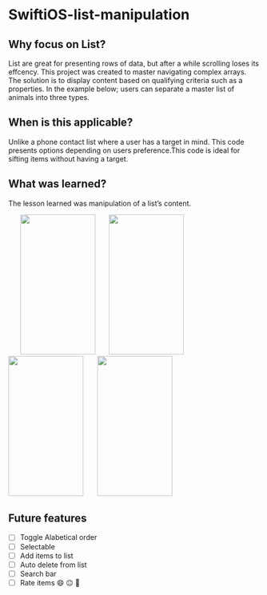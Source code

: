# SwiftiOS-list-manipulation
## Why focus on List?
List are great for presenting rows of data, but after a while scrolling loses its effcency. This project was created to master navigating complex arrays. The solution is to display content based on qualifying criteria such as a properties. In the example below; users can separate a master list of animals into three types. 
## When is this applicable?
Unlike a phone contact list where a user has a target in mind. This code presents options depending on users preference.This code is ideal for sifting items without  having a target.
## What was learned?
The lesson learned was manipulation of a list’s content. 

&nbsp; &nbsp; &nbsp; <img src= "https://user-images.githubusercontent.com/73205734/140187661-a3610a63-0b13-4faf-b3ee-91619200b306.png" width="150" height="280"> &nbsp; &nbsp; &nbsp; <img src= "https://user-images.githubusercontent.com/73205734/140003598-b4a02689-6939-4c80-bf9a-8b3610bbf321.png" width="150" height="280"> &nbsp; &nbsp; &nbsp; <img src= "https://user-images.githubusercontent.com/73205734/140003695-7d913cd2-1901-42bb-855f-3cdcd82a9708.png" width="150" height="280"> &nbsp; &nbsp; &nbsp; <img src= "https://user-images.githubusercontent.com/73205734/140004446-7b81215c-c9b0-42b8-a4c7-e6aec8d2b9e7.png" width="150" height="280"> 

## Future features
- [ ] Toggle Alabetical order
- [ ] Selectable
- [ ] Add items to list
- [ ] Auto delete from list
- [ ] Search bar
- [ ] Rate items 😄 😐 🙁
